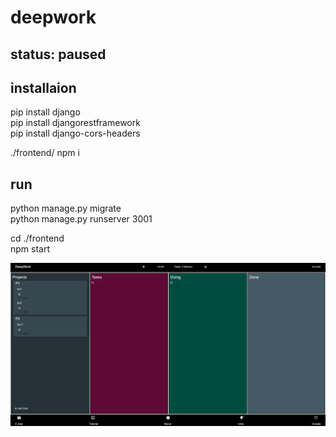 # deepwork

## status: paused  

## installaion

pip install django  
pip install djangorestframework  
pip install django-cors-headers  

./frontend/ npm i  

## run

python manage.py migrate  
python manage.py runserver 3001  
  
cd ./frontend  
npm start  

![image](https://github.com/alirahimifachr/deepwork/blob/master/deepworktemp.png)
